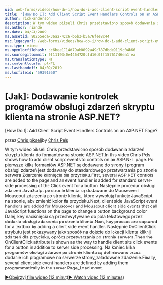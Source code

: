 ```yaml
---
uid: web-forms/videos/how-do-i/how-do-i-add-client-script-event-handlers-controls-on-an-aspnet-page
title: '[How Do I]: Add Client Script Event Handlers Controls on an ASP.NET Page? | Microsoft Docs'
author: rick-anderson
description: W tym wideo pikseli Chris przedstawiono sposób dodawania zdarzeń skryptu klienta do formantów na stronie ASP.NET. Po pierwsze kilka formantów ASP.NET są dodawane do strony i e...
ms.author: riande
ms.date: 04/23/2009
ms.assetid: 90255eda-36a2-42c6-b6b3-b5a76fee8c44
msc.legacyurl: /web-forms/videos/how-do-i/how-do-i-add-client-script-event-handlers-controls-on-an-aspnet-page
msc.type: video
ms.openlocfilehash: dc6bee1714d79ab0092a49d787dbde9119c04b66
ms.sourcegitcommit: 0f1119340e4464720cfd16d0ff15764746ea1fea
ms.translationtype: MT
ms.contentlocale: pl-PL
ms.lasthandoff: 04/09/2019
ms.locfileid: "59391360"
---
```

# <a name="how-do-i-add-client-script-event-handlers-controls-on-an-aspnet-page"></a>[Jak]: Dodawanie kontrolek programów obsługi zdarzeń skryptu klienta na stronie ASP.NET?
[How Do I]: Add Client Script Event Handlers Controls on an ASP.NET Page?

<span data-ttu-id="b85f0-104">przez [Chris pikseli](https://twitter.com/chrispels)</span><span class="sxs-lookup"><span data-stu-id="b85f0-104">by [Chris Pels](https://twitter.com/chrispels)</span></span>

<span data-ttu-id="b85f0-105">W tym wideo pikseli Chris przedstawiono sposób dodawania zdarzeń skryptu klienta do formantów na stronie ASP.NET.</span><span class="sxs-lookup"><span data-stu-id="b85f0-105">In this video Chris Pels shows how to add client script events to controls on an ASP.NET page.</span></span> <span data-ttu-id="b85f0-106">Po pierwsze kilka formantów ASP.NET są dodawane do strony i program obsługi zdarzeń jest dodawany do standardowego przetwarzania po stronie serwera Zdarzenie kliknięcia dla przycisku.</span><span class="sxs-lookup"><span data-stu-id="b85f0-106">First, several ASP.NET controls are added to the page and an event handler is added for standard server-side processing of the Click event for a button.</span></span> <span data-ttu-id="b85f0-107">Następnie procedur obsługi zdarzeń JavaScript po stronie klienta są dodawane do Mouseover i Mouseout zdarzenia po stronie klienta, które wywołują funkcje JavaScript na stronie, aby zmienić kolor tła przycisku.</span><span class="sxs-lookup"><span data-stu-id="b85f0-107">Next, client side JavaScript event handlers are added for Mouseover and Mouseout client side events that call JavaScript functions on the page to change a button background color.</span></span> <span data-ttu-id="b85f0-108">Dalej, key naciśnięcia są przechwytywane do pola tekstowego przez dodanie obsługi zdarzenia po stronie klienta.</span><span class="sxs-lookup"><span data-stu-id="b85f0-108">Next, key presses are captured for a textbox by adding a client side event handler.</span></span> <span data-ttu-id="b85f0-109">Następnie OnClientClick atrybutu jest pokazywany jako sposób na dojście do lokacji klienta kliknij zdarzeń dla przycisku, oprócz przetwarzania po stronie serwera.</span><span class="sxs-lookup"><span data-stu-id="b85f0-109">Then the OnClientClick attribute is shown as the way to handle client site click events for a button in addition to server side processing.</span></span> <span data-ttu-id="b85f0-110">Na koniec kilka programów obsługi zdarzeń po stronie klienta są definiowane przez dodanie ich programowe na serwerze strony\_załadowane zdarzenie.</span><span class="sxs-lookup"><span data-stu-id="b85f0-110">Finally, several client side event handlers are defined by adding them programmatically in the server Page\_Load event.</span></span>

[<span data-ttu-id="b85f0-111">&#9654;Obejrzyj film wideo (12 minut)</span><span class="sxs-lookup"><span data-stu-id="b85f0-111">&#9654; Watch video (12 minutes)</span></span>](https://channel9.msdn.com/Blogs/ASP-NET-Site-Videos/how-do-i-add-client-script-event-handlers-controls-on-an-aspnet-page)
